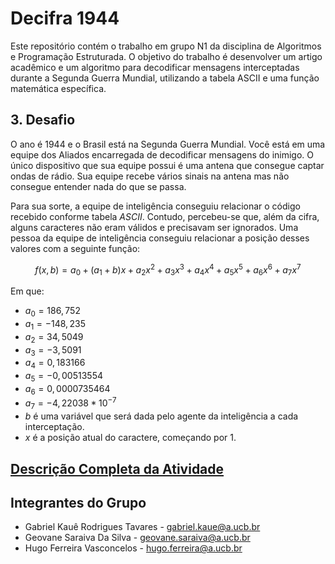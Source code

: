 # Decifra 1944

Este repositório contém o trabalho em grupo N1 da disciplina de Algoritmos e Programação Estruturada. O objetivo do trabalho é desenvolver um artigo acadêmico e um algoritmo para decodificar mensagens interceptadas durante a Segunda Guerra Mundial, utilizando a tabela ASCII e uma função matemática específica.

## 3. Desafio

O ano é 1944 e o Brasil está na Segunda Guerra Mundial. Você está em uma equipe dos Aliados encarregada de decodificar mensagens do inimigo. O único dispositivo que sua equipe possui é uma antena que consegue captar ondas de rádio. Sua equipe recebe vários sinais na antena mas não consegue entender nada do que se passa.

Para sua sorte, a equipe de inteligência conseguiu relacionar o código recebido conforme tabela *ASCII*. Contudo, percebeu-se que, além da cifra, alguns caracteres não eram válidos e precisavam ser ignorados. Uma pessoa da equipe de inteligência conseguiu relacionar a posição desses valores com a seguinte função:

$$f(x,b)=a_{0}+(a_{1}+b)x+a_{2}x^{2}+a_{3}x^{3}+a_{4}x^{4}+a_{5}x^{5}+a_{6}x^{6}+a_{7}x^{7}$$

Em que:

- $a_{0}=186,752$
- $a_{1}=-148,235$
- $a_{2}=34,5049$
- $a_{3}=-3,5091$
- $a_{4}=0,183166$
- $a_{5}=-0,00513554$
- $a_{6}=0,0000735464$
- $a_{7}=-4,22038*10^{-7}$
- $b$ é uma variável que será dada pelo agente da inteligência a cada interceptação.
- $x$ é a posição atual do caractere, começando por 1.

## [Descrição Completa da Atividade](/DESCRIÇÃO.md)

## Integrantes do Grupo

- Gabriel Kauê Rodrigues Tavares - <gabriel.kaue@a.ucb.br>
- Geovane Saraiva Da Silva - <geovane.saraiva@a.ucb.br>
- Hugo Ferreira Vasconcelos - <hugo.ferreira@a.ucb.br>
